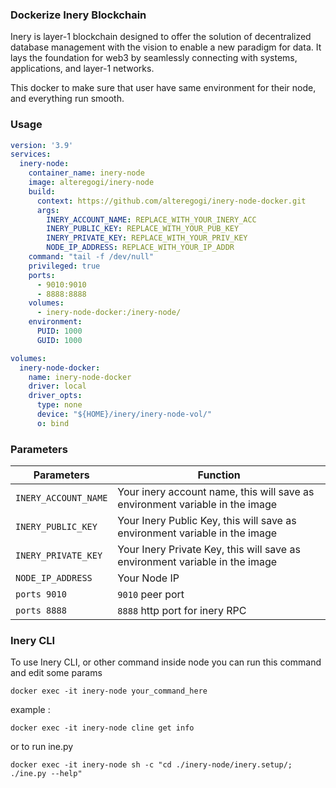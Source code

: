### Dockerize Inery Blockchain

Inery is layer-1 blockchain designed to offer the solution of decentralized database management with the vision to enable a new paradigm for data. It lays the foundation for web3 by seamlessly connecting with systems, applications, and layer-1 networks.

This docker to make sure that user have same environment for their node, and everything run smooth.

### Usage

```yaml
version: '3.9'
services:
  inery-node:
    container_name: inery-node
    image: alteregogi/inery-node
    build:
      context: https://github.com/alteregogi/inery-node-docker.git
      args:
        INERY_ACCOUNT_NAME: REPLACE_WITH_YOUR_INERY_ACC
        INERY_PUBLIC_KEY: REPLACE_WITH_YOUR_PUB_KEY
        INERY_PRIVATE_KEY: REPLACE_WITH_YOUR_PRIV_KEY
        NODE_IP_ADDRESS: REPLACE_WITH_YOUR_IP_ADDR
    command: "tail -f /dev/null"
    privileged: true
    ports:
      - 9010:9010
      - 8888:8888
    volumes:
      - inery-node-docker:/inery-node/
    environment:
      PUID: 1000
      GUID: 1000

volumes:
  inery-node-docker:
    name: inery-node-docker
    driver: local
    driver_opts:
      type: none
      device: "${HOME}/inery/inery-node-vol/"
      o: bind

```

### Parameters

| Parameters           | Function                                                     |
| -------------------- | ------------------------------------------------------------ |
| `INERY_ACCOUNT_NAME` | Your inery account name, this will save as environment variable in the image |
| `INERY_PUBLIC_KEY`   | Your Inery Public Key, this will save as environment variable in the image |
| `INERY_PRIVATE_KEY`  | Your Inery Private Key, this will save as environment variable in the image |
| `NODE_IP_ADDRESS`    | Your Node IP                                                 |
| `ports 9010`         | `9010` peer port                                             |
| `ports 8888`         | `8888` http port for inery RPC                               |

### Inery CLI

To use Inery CLI, or other command inside node you can run this command and edit some params

```shell
docker exec -it inery-node your_command_here
```

example :

```
docker exec -it inery-node cline get info
```

or to run ine.py

```shell
docker exec -it inery-node sh -c "cd ./inery-node/inery.setup/; ./ine.py --help"
```

